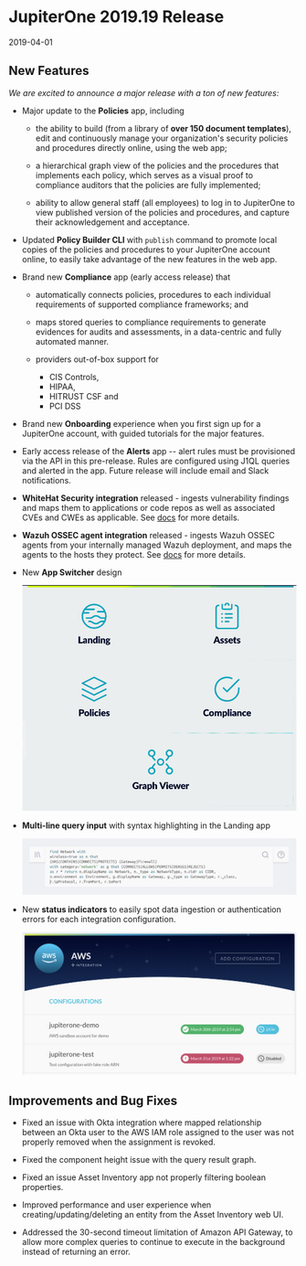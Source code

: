 # JupiterOne 2019.19 Release

2019-04-01

## New Features

_We are excited to announce a major release with a ton of new features:_

- Major update to the **Policies** app, including

  - the ability to build (from a library of **over 150 document templates**),
    edit and continuously manage your organization's security policies and
    procedures directly online, using the web app;

  - a hierarchical graph view of the policies and the procedures that implements
    each policy, which serves as a visual proof to compliance auditors that the
    policies are fully implemented;

  - ability to allow general staff (all employees) to log in to JupiterOne to
    view published version of the policies and procedures, and capture their
    acknowledgement and acceptance.

- Updated **Policy Builder CLI** with `publish` command to promote local copies
  of the policies and procedures to your JupiterOne account online, to easily
  take advantage of the new features in the web app.

- Brand new **Compliance** app (early access release) that
  
  - automatically connects policies, procedures to each individual requirements
    of supported compliance frameworks; and
  
  - maps stored queries to compliance requirements to generate evidences for
    audits and assessments, in a data-centric and fully automated manner.

  - providers out-of-box support for
    - CIS Controls,
    - HIPAA,
    - HITRUST CSF and
    - PCI DSS

- Brand new **Onboarding** experience when you first sign up for a JupiterOne
  account, with guided tutorials for the major features.

- Early access release of the **Alerts** app -- alert rules must be provisioned
  via the API in this pre-release. Rules are configured using J1QL queries and
  alerted in the app. Future release will include email and Slack notifications.

- **WhiteHat Security integration** released - ingests vulnerability findings
  and maps them to applications or code repos as well as associated CVEs and
  CWEs as applicable. See [docs][whitehat-doc] for more details.

- **Wazuh OSSEC agent integration** released - ingests Wazuh OSSEC agents from
  your internally managed Wazuh deployment, and maps the agents to the hosts
  they protect. See [docs][wazuh-doc] for more details.

- New **App Switcher** design

  ![app-switcher](../assets/app-switcher.gif)

- **Multi-line query input** with syntax highlighting in the Landing app

  ![multi-line-query](../assets/multi-line-query.jpg)

- New **status indicators** to easily spot data ingestion or authentication
  errors for each integration configuration.

  ![ic-indicators](../assets/integration-configurations-indicators.png)

## Improvements and Bug Fixes

- Fixed an issue with Okta integration where mapped relationship between an Okta
  user to the AWS IAM role assigned to the user was not properly removed when
  the assignment is revoked.

- Fixed the component height issue with the query result graph.

- Fixed an issue Asset Inventory app not properly filtering boolean properties.

- Improved performance and user experience when creating/updating/deleting an
  entity from the Asset Inventory web UI.

- Addressed the 30-second timeout limitation of Amazon API Gateway, to allow
  more complex queries to continue to execute in the background instead of
  returning an error.

[whitehat-doc]: http://docs.jupiterone.io/en/latest/docs/integrations/whitehat/jupiter-integration-whitehat.html
[wazuh-doc]: http://docs.jupiterone.io/en/latest/docs/integrations/wazuh/jupiter-integration-wazuh.html

